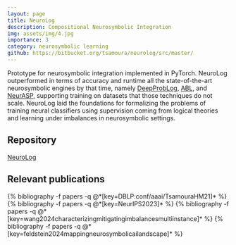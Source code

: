 ```yaml
---
layout: page
title: NeuroLog
description: Compositional Neurosymbolic Integration
img: assets/img/4.jpg
importance: 3
category: neurosymbolic learning
github: https://bitbucket.org/tsamoura/neurolog/src/master/
---
```


Prototype for neurosymbolic integration implemented in PyTorch. 
NeuroLog outperformed in terms of accuracy and runtime all the state-of-the-art neurosymbolic engines by that time, namely 
<a href="https://papers.nips.cc/paper_files/paper/2018/file/dc5d637ed5e62c36ecb73b654b05ba2a-Paper.pdf">DeepProbLog</a>, 
<a href="https://proceedings.neurips.cc/paper_files/paper/2019/file/9c19a2aa1d84e04b0bd4bc888792bd1e-Paper.pdf">ABL</a>, and
<a href="https://www.ijcai.org/proceedings/2020/0243.pdf">NeurASP</a>, supporting training on datasets that those techniques do not scale. NeuroLog laid the foundations for formalizing the problems of 
training neural classifiers using supervision coming from logical theories and learning under imbalances in 
neurosymbolic settings. 

## Repository
<a href="https://bitbucket.org/tsamoura/neurolog/src/master/">NeuroLog</a>

## Relevant publications
<div class="publications">
  {% bibliography -f papers -q @*[key=DBLP:conf/aaai/TsamouraHM21]* %}
  {% bibliography -f papers -q @*[key=NeurIPS2023]* %}
  {% bibliography -f papers -q @*[key=wang2024characterizingmitigatingimbalancesmultiinstance]* %}
  {% bibliography -f papers -q @*[key=feldstein2024mappingneurosymbolicailandscape]* %}
</div>
